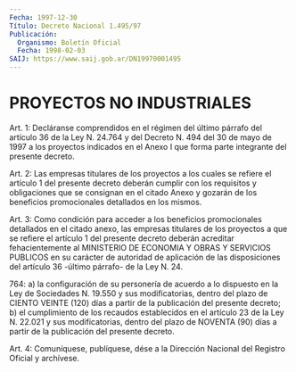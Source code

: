 ```yaml
---
Fecha: 1997-12-30
Título: Decreto Nacional 1.495/97
Publicación:
  Organismo: Boletín Oficial
  Fecha: 1998-02-03
SAIJ: https://www.saij.gob.ar/DN19970001495
---
```

# PROYECTOS NO INDUSTRIALES

<a id="1"></a>
Art. 1:  Decláranse  comprendidos  en el régimen del  último párrafo del artículo 36 de la Ley N. 24.764  y del Decreto N. 494 del 30 de mayo de 1997 a los proyectos indicados  en  el  Anexo  I  que forma parte integrante del presente decreto.

<a id="2"></a>
Art.  2: Las empresas titulares de los proyectos a los cuales se refiere el artículo  1 del presente decreto deberán cumplir con los requisitos y obligaciones  que  se  consignan  en el citado Anexo y gozarán de los beneficios promocionales detallados  en  los  mismos.

<a id="3"></a>
Art. 3: Como condición para acceder a los beneficios promocionales detallados  en  el  citado  anexo,  las  empresas  titulares de los proyectos  a  que  se  refiere  el artículo 1 del presente  decreto deberán acreditar fehacientemente al MINISTERIO DE ECONOMIA Y OBRAS Y SERVICIOS PUBLICOS en su carácter  de  autoridad de aplicación de las disposiciones del artículo 36 -último  párrafo- de la Ley N. 24.

764: a) la configuración de su personería de acuerdo a lo dispuesto en la Ley de Sociedades N. 19.550 y sus modificatorias,  dentro  del plazo  de  CIENTO  VEINTE (120) días a partir de la publicación del presente decreto; b)  el  cumplimiento de los recaudos establecidos en el artículo 23 de la Ley N.  22.021 y sus modificatorias, dentro del  plazo de NOVENTA (90) días a  partir  de  la  publicación  del presente decreto.

<a id="4"></a>
Art. 4: Comuníquese, publíquese, dése a la Dirección Nacional del Registro  Oficial  y  archívese.
